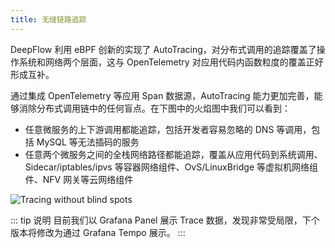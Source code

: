 ```yaml
---
title: 无缝链路追踪
---
```


DeepFlow 利用 eBPF 创新的实现了 AutoTracing，对分布式调用的追踪覆盖了操作系统和网络两个层面，这与 OpenTelemetry 对应用代码内函数粒度的覆盖正好形成互补。

通过集成 OpenTelemetry 等应用 Span 数据源，AutoTracing 能力更加完善，能够消除分布式调用链中的任何盲点。在下图中的火焰图中我们可以看到：
- 任意微服务的上下游调用都能追踪，包括开发者容易忽略的 DNS 等调用，包括 MySQL 等无法插码的服务
- 任意两个微服务之间的全栈网络路径都能追踪，覆盖从应用代码到系统调用、Sidecar/iptables/ipvs 等容器网络组件、OvS/LinuxBridge 等虚拟机网络组件、NFV 网关等云网络组件

![Tracing without blind spots](../../about/imgs/tracing-without-blind-spots.png)

::: tip 说明
目前我们以 Grafana Panel 展示 Trace 数据，发现非常受局限，下个版本将修改为通过 Grafana Tempo 展示。
:::
